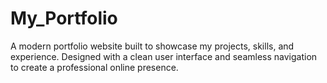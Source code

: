 # My_Portfolio
A modern portfolio website built to showcase my projects, skills, and experience. Designed with a clean user interface and seamless navigation to create a professional online presence.
